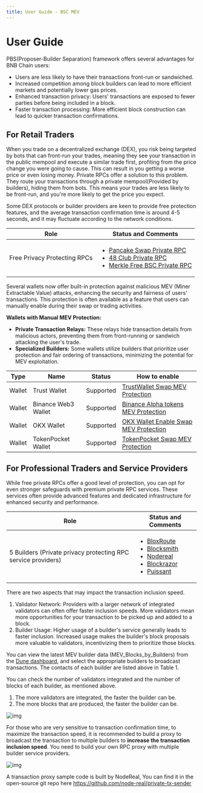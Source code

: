 ```yaml
---
title: User Guide - BSC MEV
---
```



# User Guide

PBS(Proposer-Builder Separation) framework offers several advantages for BNB Chain users:

- Users are less likely to have their transactions front-run or sandwiched. 
- Increased competition among block builders can lead to more efficient markets and potentially lower gas prices. 
- Enhanced transaction privacy: Users' transactions are exposed to fewer parties before being included in a block. 
- Faster transaction processing: More efficient block construction can lead to quicker transaction confirmations.

## For Retail Traders 

When you trade on a decentralized exchange (DEX), you risk being targeted by bots that can front-run your trades, meaning they see your transaction in the public mempool and execute a similar trade first, profiting from the price change you were going to cause. This can result in you getting a worse price or even losing money. Private RPCs offer a solution to this problem. They route your transactions through a private mempool(Provided by builders), hiding them from bots. This means your trades are less likely to be front-run, and you're more likely to get the price you expect.

Some DEX protocols or builder providers are keen to provide free protection features, and the average transaction confirmation time is around 4-5 seconds, and it may fluctuate according to the network conditions. 

| Role                         | Status and Comments                                          |
| ---------------------------- | ------------------------------------------------------------ |
| Free Privacy Protecting RPCs | <ul><li>[Pancake Swap Private RPC](https://docs.pancakeswap.finance/products/pancakeswap-private-rpc)</li> <li>[48 Club Private RPC](https://docs.48.club/privacy-rpc)</li><li>[Merkle Free BSC Private RPC](https://merkle.io/free-bsc-rpc)</li></ul> |

Several wallets now offer built-in protection against malicious MEV (Miner Extractable Value) attacks, enhancing the security and fairness of users' transactions. This protection is often available as a feature that users can manually enable during their swap or trading activities.

**Wallets with Manual MEV Protection:**

- **Private Transaction Relays:** These relays hide transaction details from malicious actors, preventing them from front-running or sandwich attacking the user's trade.
- **Specialized Builders:** Some wallets utilize builders that prioritize user protection and fair ordering of transactions, minimizing the potential for MEV exploitation.

| Type   | Name           | Status    | How to enable                                                |
| ------ | -------------- | --------- | ------------------------------------------------------------ |
| Wallet | Trust Wallet   | Supported | [TrustWallet Swap MEV Protection](https://trustwallet.com/blog/introducing-mev-protection-secure-your-swaps-with-trust-wallet) |
| Wallet | Binance Web3 Wallet | Supported | [Binance Alpha tokens MEV Protection](https://www.binance.com/en/support/announcement/introducing-binance-alpha-discover-emerging-crypto-projects-c6499e95c15e408ca44ca5f6db975d4d) |
| Wallet | OKX Wallet     | Supported | [OKX Wallet Enable Swap MEV Protection](https://www.okx.com/help/okx-wallet-supports-flashbot-to-prevent-mev-attack) |
| Wallet | TokenPocket Wallet  | Supported | [TokenPocket Swap MEV Protection](https://help.tokenpocket.pro/en/security-knowledge/security-measure/mev-protection-tutorial) |


## For Professional Traders and Service Providers

While free private RPCs offer a good level of protection, you can opt for even stronger safeguards with premium private RPC services. These services often provide advanced features and dedicated infrastructure for enhanced security and performance.

| Role                                                         | Status and Comments                                          |
| ------------------------------------------------------------ | ------------------------------------------------------------ |
| 5 Builders (Private privacy protecting RPC service providers) | <ul><li>[BloxRoute](https://bloxroute.com/products/protected-transactions/)</li><li>[Blocksmith](https://docs.blocksmith.org/bsc-builder/private-rpc)</li><li>[Nodereal](https://docs.nodereal.io/reference/bsc-bundle-service-api#overview)</li><li>[Blockrazor](https://blockrazor.gitbook.io/blockrazor/mev-service/bsc)</li><li>[Puissant](https://docs.48.club/)</li></ul> |

There are two aspects that may impact the transaction inclusion speed. 

1. Validator Network: Providers with a larger network of integrated validators can often offer faster inclusion speeds. More validators mean more opportunities for your transaction to be picked up and added to a block.
2. Builder Usage: Higher usage of a builder's service generally leads to faster inclusion. Increased usage makes the builder's block proposals more valuable to validators, incentivizing them to prioritize those blocks.

You can view the latest MEV builder data (MEV_Blocks_by_Builders) from the [Dune dashboard](https://dune.com/bnbchain/bnb-smart-chain-mev-stats), and select the appropriate builders to broadcast transactions. The contacts of each builder are listed above in Table 1. 

You can check the number of validators integrated and the number of blocks of each builder, as mentioned above.

1. The more validators are integrated, the faster the builder can be. 
2. The more blocks that are produced, the faster the builder can be. 

![img](../../img/mev/mev-blocks-by-builders.png)

For those who are very sensitive to transaction confirmation time, to maximize the transaction speed, it is recommended to build a proxy to broadcast the transaction to multiple builders to **increase the transaction inclusion speed**. You need to build your own RPC proxy with multiple builder service providers. 

![img](../../img/mev/proxy.png)

A transaction proxy sample code is built by NodeReal, You can find it in the open-source git repo here https://github.com/node-real/private-tx-sender 

